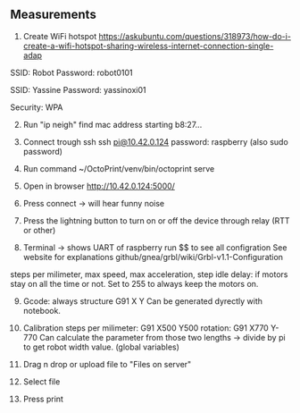 ## Measurements

1. Create WiFi hotspot 
https://askubuntu.com/questions/318973/how-do-i-create-a-wifi-hotspot-sharing-wireless-internet-connection-single-adap

SSID: Robot
Password: robot0101

SSID: Yassine
Password: yassinoxi01

Security: WPA


2. Run "ip neigh"
find mac address starting b8:27...

3. Connect trough ssh
ssh pi@10.42.0.124
password: raspberry (also sudo password)

4. Run command
~/OctoPrint/venv/bin/octoprint serve

5. Open in browser
http://10.42.0.124:5000/

6. Press connect -> will hear funny noise

7. Press the lightning button to turn on or off the device 
through relay (RTT or other) 


8. Terminal -> shows UART of raspberry
run $$ to see all configration
See website for explanations
github/gnea/grbl/wiki/Grbl-v1.1-Configuration

steps per milimeter, 
max speed,
max acceleration,
step idle delay: if motors stay on all the time or not.
Set to 255 to always keep the motors on. 

9. Gcode:
always structure G91 X<distance tavelled by left> 
Y<distance traveled by right>
Can be generated dyrectly with notebook. 

10. Calibration
steps per milimeter: G91 X500 Y500
rotation: G91 X770 Y-770 
Can calculate the parameter from those two lengths
-> divide by pi to get robot width value. (global variables)

11. Drag n drop or upload file to "Files on server"
12. Select file
13. Press print
